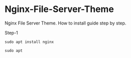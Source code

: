 # Nginx-File-Server-Theme
Nginx File Server Theme. How to install guide step by step.

Step-1 
```
sudo apt install nginx
```
```
sudo apt 
```
```
```

```
```
```
```
```
```
```
```
```
```
```
```
```
```
